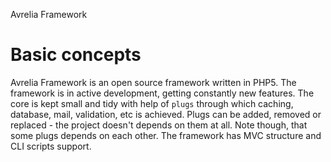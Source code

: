Avrelia Framework
####

Basic concepts
======
Avrelia Framework is an open source framework written in PHP5. The framework is in active development, getting constantly new features.
The core is kept small and tidy with help of `plugs` through which caching, database, mail, validation, etc is achieved. Plugs can be added, removed or replaced - the project doesn't depends on them at all. Note though, that some plugs depends on each other.
The framework has MVC structure and CLI scripts support.